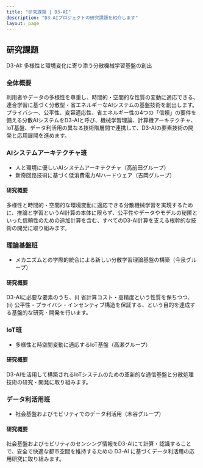 ```yaml
---
title: "研究課題 | D3-AI"
description: "D3-AIプロジェクトの研究課題を紹介します"
layout: page
---
```


## 研究課題

D3-AI: 多様性と環境変化に寄り添う分散機械学習基盤の創出

### 全体概要

利用者やデータの多様性を尊重し、時間的・空間的な性質の変動に適応できる、連合学習に基づく分散型・省エネルギーなAIシステムの基盤技術を創出します。プライバシー、公平性、変容適応性、省エネルギー性の4つの「信頼」の要件を備える分散AIシステムをD3-AIと呼び、機械学習理論、計算機アーキテクチャ、IoT基盤、データ利活用の異なる技術階層間で連携して、D3-AIの要素技術の開発と応用展開を進めます。

### AIシステムアーキテクチャ班

- 人と環境に優しいAIシステムアーキテクチャ（高前田グループ）
- 新奇回路技術に基づく低消費電力AIハードウェア（吉岡グループ）

#### 研究概要

多様性と時間的・空間的な環境変動に適応できる分散機械学習を実現するために、推論と学習というAI計算の本体に限らず、公平性やデータやモデルの秘匿といった信頼性のための追加計算を含む、すべてのD3-AI計算を支える根幹的な技術の開発に取り組みます。


### 理論基盤班

- メカニズムとの学際的統合による新しい分散学習理論基盤の構築（今泉グループ）

#### 研究概要

D3-AIに必要な要素のうち、(i) 省計算コスト・高精度という性質を保ちつつ、(ii) 公平性・プライバシ・インセンティブ構造を保証する、という目的を達成する基盤的な研究・開発を行います。


### IoT班

- 多様性と時空間変動に適応するIoT基盤（高瀬グループ）

#### 研究概要

D3-AIを活用して構築されるIoTシステムのための革新的な通信基盤と分散処理技術の研究・開発に取り組みます。

### データ利活用班

- 社会基盤およびモビリティでのデータ利活用（木谷グループ）

#### 研究概要

社会基盤およびモビリティのセンシング情報をD3-AIにて計算・認識することで、安全で快適な都市空間を維持するための D3-AI に基づくデータ利活用の応用研究に取り組みます。
